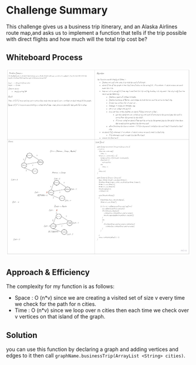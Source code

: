 # Challenge Summary
<!-- Description of the challenge -->
This challenge gives us a business trip itinerary, and an Alaska Airlines route map,and asks us to implement a function that tells if the trip possible with direct flights and how much will the total trip cost be?
## Whiteboard Process
<!-- Embedded whiteboard image -->
![business trip whiteboard ](./Business-trip.jpg)
## Approach & Efficiency
<!-- What approach did you take? Why? What is the Big O space/time for this approach? -->
The complexity for my function is as follows:
- Space : O (n*v)  since we are creating a visited set of size v every time we check for the path for n cities. 
- Time : O (n*v)  since we loop over n cities then each time we check over v vertices on that island of the graph.

## Solution
<!-- Show how to run your code, and examples of it in action -->
you can use this function by declaring a graph and adding vertices and edges to it then call `graphName.businessTrip(ArrayList <String> cities)`.
